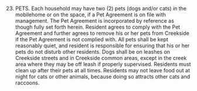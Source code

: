 23. PETS. Each household may have two (2) pets (dogs and/or cats) in the mobilehome or on the space, if a Pet Agreement is on file with management. The Pet Agreement is incorporated by reference as though fully set forth herein. Resident agrees to comply with the Pet Agreement and further agrees to remove his or her pets from Creekside if the Pet Agreement is not complied with. All pets shall be kept reasonably quiet, and resident is responsible for ensuring that his or her pets do not disturb other residents. Dogs shall be on leashes on Creekside streets and in Creekside common areas, except in the creek area where they may be off leash if properly supervised. Residents must clean up after their pets at all times. Residents may not leave food out at night for cats or other animals, because doing so attracts other cats and raccoons.
